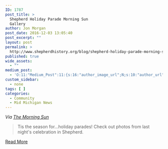 ```yaml
---
ID: 1787
post_title: >
  Shepherd Holiday Parade Morning Sun
  Gallery
author: Jon Morgan
post_date: 2016-12-03 13:05:40
post_excerpt: ""
layout: post
permalink: >
  http://www.shepherdhistory.org/blog/shepherd-holiday-parade-morning-sun-gallery/
published: true
wide_assets:
  - ""
medium_post:
  - 'O:11:"Medium_Post":11:{s:16:"author_image_url";N;s:10:"author_url";N;s:11:"byline_name";N;s:12:"byline_email";N;s:10:"cross_link";N;s:2:"id";N;s:21:"follower_notification";N;s:7:"license";N;s:14:"publication_id";N;s:6:"status";N;s:3:"url";N;}'
custom_sidebar:
  - none
tags: [ ]
categories:
  - Community
  - Mid Michigan News
---
```

<em>Via <a href="https://www.facebook.com/MPmorningsun/">The Morning Sun</a></em>

<blockquote>Tis the season for...holiday parades! Check out photos from last night's celebration in Shepherd.</blockquote>

<a href="http://media.themorningsun.com/2016/12/02/shepherd-christmas-parade-2016/#1">Read More</a>